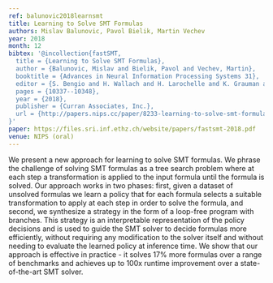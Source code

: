 ```yaml
---
ref: balunovic2018learnsmt
title: Learning to Solve SMT Formulas
authors: Mislav Balunovic, Pavol Bielik, Martin Vechev
year: 2018
month: 12
bibtex: '@incollection{fastSMT,
  title = {Learning to Solve SMT Formulas},
  author = {Balunovic, Mislav and Bielik, Pavol and Vechev, Martin},
  booktitle = {Advances in Neural Information Processing Systems 31},
  editor = {S. Bengio and H. Wallach and H. Larochelle and K. Grauman and N. Cesa-Bianchi and R. Garnett},
  pages = {10337--10348},
  year = {2018},
  publisher = {Curran Associates, Inc.},
  url = {http://papers.nips.cc/paper/8233-learning-to-solve-smt-formulas.pdf}
}'
paper: https://files.sri.inf.ethz.ch/website/papers/fastsmt-2018.pdf
venue: NIPS (oral)
---
```


We present a new approach for learning to solve SMT formulas. We phrase the challenge of solving SMT formulas as a tree search problem where at each step a transformation is applied to the input formula until the formula is solved. Our approach works in two phases: first, given a dataset of unsolved formulas we learn a policy that for each formula selects a suitable transformation to apply at each step in order to solve the formula, and second, we synthesize a strategy in the form of a loop-free program with branches. This strategy is an interpretable representation of the policy decisions and is used to guide the SMT solver to decide formulas more efficiently, without requiring any modification to the solver itself and without needing to evaluate the learned policy at inference time. We show that our approach is effective in practice - it solves 17% more formulas over a range of benchmarks and achieves up to 100x runtime improvement over a state-of-the-art SMT solver.
